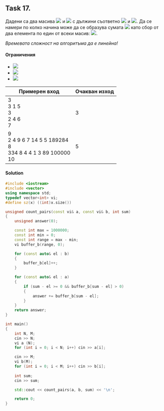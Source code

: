 ## Task 17.
Дадени са два масива <img src="https://latex.codecogs.com/svg.latex?\Large&space;a"> и <img src="https://latex.codecogs.com/svg.latex?\Large&space;b"> с дължини съответно <img src="https://latex.codecogs.com/svg.latex?\Large&space;N"> и <img src="https://latex.codecogs.com/svg.latex?\Large&space;M">. Да се намери по колко начина може да се образува сумата <img src="https://latex.codecogs.com/svg.latex?\Large&space;S"> като сбор от два елемента по един от всеки масив: <img src="https://latex.codecogs.com/svg.latex?\Large&space;S=a_i+b_j">.

*Времевата сложност на алгоритъма да е линейна!*

#### Ограничения
- <img src="https://latex.codecogs.com/svg.latex?\Large&space;N,M\le{10^6}">
- <img src="https://latex.codecogs.com/svg.latex?\Large&space;0\le{S}<10^5">
- <img src="https://latex.codecogs.com/svg.latex?\Large&space;0\le{a_i,b_j}\le{10^6},i=\overline{0,N},j=\overline{0,M}">

Примерен вход|Oчакван изход
-|-
3<br>3 1 5<br>3<br>2 4 6<br>7|3
9<br>2 4 9 6 7 14 5 5 189284<br>8<br>334 8 4 4 1 3 89 100000<br>10|5

#### Solution 
```cpp
#include <iostream>
#include <vector>
using namespace std;
typedef vector<int> vi;
#define sz(x) ((int)x.size())

unsigned count_pairs(const vi& a, const vi& b, int sum)
{
	unsigned answer(0);

	const int max = 1000000;
	const int min = 0;
	const int range = max - min;
	vi buffer_b(range, 0);

	for (const auto& el : b)
	{
		buffer_b[el]++;
	}

	for (const auto& el : a)
	{
		if (sum - el >= 0 && buffer_b[sum - el] > 0)
		{
			answer += buffer_b[sum - el];
		}
	}
	return answer;
}

int main()
{
	int N, M;
	cin >> N;
	vi a (N);
	for (int i = 0; i < N; i++)	cin >> a[i];

	cin >> M;
	vi b(M);
	for (int i = 0; i < M; i++)	cin >> b[i];
	
	int sum;
	cin >> sum;

	std::cout << count_pairs(a, b, sum) << '\n';

	return 0;
}
```
